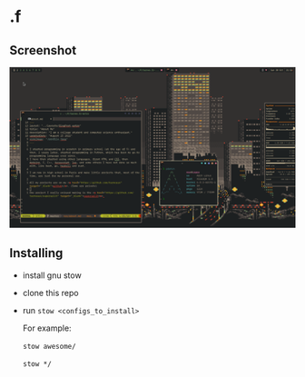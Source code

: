 # .f

## Screenshot
![screenshot](screen.png)

## Installing
- install gnu stow
- clone this repo
- run `stow <configs_to_install>`

  For example:

  `stow awesome/`

  `stow */`
